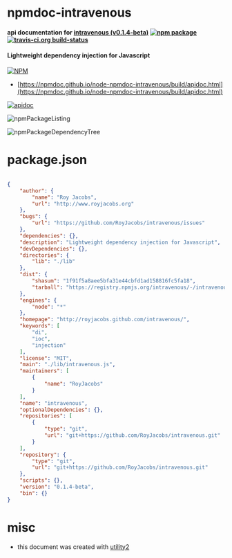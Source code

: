 # npmdoc-intravenous

#### api documentation for  [intravenous (v0.1.4-beta)](http://royjacobs.github.com/intravenous/)  [![npm package](https://img.shields.io/npm/v/npmdoc-intravenous.svg?style=flat-square)](https://www.npmjs.org/package/npmdoc-intravenous) [![travis-ci.org build-status](https://api.travis-ci.org/npmdoc/node-npmdoc-intravenous.svg)](https://travis-ci.org/npmdoc/node-npmdoc-intravenous)

#### Lightweight dependency injection for Javascript

[![NPM](https://nodei.co/npm/intravenous.png?downloads=true&downloadRank=true&stars=true)](https://www.npmjs.com/package/intravenous)

- [https://npmdoc.github.io/node-npmdoc-intravenous/build/apidoc.html](https://npmdoc.github.io/node-npmdoc-intravenous/build/apidoc.html)

[![apidoc](https://npmdoc.github.io/node-npmdoc-intravenous/build/screenCapture.buildCi.browser.%252Ftmp%252Fbuild%252Fapidoc.html.png)](https://npmdoc.github.io/node-npmdoc-intravenous/build/apidoc.html)

![npmPackageListing](https://npmdoc.github.io/node-npmdoc-intravenous/build/screenCapture.npmPackageListing.svg)

![npmPackageDependencyTree](https://npmdoc.github.io/node-npmdoc-intravenous/build/screenCapture.npmPackageDependencyTree.svg)



# package.json

```json

{
    "author": {
        "name": "Roy Jacobs",
        "url": "http://www.royjacobs.org"
    },
    "bugs": {
        "url": "https://github.com/RoyJacobs/intravenous/issues"
    },
    "dependencies": {},
    "description": "Lightweight dependency injection for Javascript",
    "devDependencies": {},
    "directories": {
        "lib": "./lib"
    },
    "dist": {
        "shasum": "1f91f5a8aee5bfa31e44cbfd1ad158816fc5fa18",
        "tarball": "https://registry.npmjs.org/intravenous/-/intravenous-0.1.4-beta.tgz"
    },
    "engines": {
        "node": "*"
    },
    "homepage": "http://royjacobs.github.com/intravenous/",
    "keywords": [
        "di",
        "ioc",
        "injection"
    ],
    "license": "MIT",
    "main": "./lib/intravenous.js",
    "maintainers": [
        {
            "name": "RoyJacobs"
        }
    ],
    "name": "intravenous",
    "optionalDependencies": {},
    "repositories": [
        {
            "type": "git",
            "url": "git+https://github.com/RoyJacobs/intravenous.git"
        }
    ],
    "repository": {
        "type": "git",
        "url": "git+https://github.com/RoyJacobs/intravenous.git"
    },
    "scripts": {},
    "version": "0.1.4-beta",
    "bin": {}
}
```



# misc
- this document was created with [utility2](https://github.com/kaizhu256/node-utility2)
